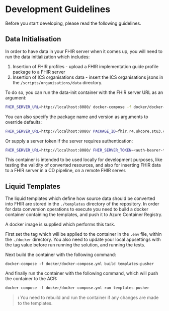 # Development Guidelines

Before you start developing, please read the following guidelines.

## Data Initialisation

In order to have data in your FHIR server when it comes up, you will need to run the data initialization which includes:

1. Insertion of FHIR profiles - upload a FHIR implementation guide profile package to a FHIR server
1. Insertion of ICS organisations data - insert the ICS organisations jsons in the `/scripts/organisations/data` directory.

To do so, you can run the data-init container with the FHIR server URL as an argument:

```bash
FHIR_SERVER_URL=http://localhost:8080/ docker-compose -f docker/docker-compose.yml up data-init
```

You can also specify the package name and version as arguments to override defaults:

```bash
FHIR_SERVER_URL=http://localhost:8080/ PACKAGE_ID=fhir.r4.ukcore.stu3.currentbuild PACKAGE_VERSION=0.0.8-pre-release docker-compose -f docker/docker-compose.yml up data-init
```

Or supply a server token if the server requires authentication:

```bash
FHIR_SERVER_URL=http://localhost:8080/ FHIR_SERVER_TOKEN=<auth-bearer-token> docker-compose -f docker/docker-compose.yml up data-init
```

This container is intended to be used locally for development purposes, like testing the validity of converted resources,
and also for inserting FHIR data to a FHIR server in a CD pipeline, on a remote FHIR server.

## Liquid Templates

The liquid templates which define how source data should be converted into FHIR are stored in the `./templates` directory of the repository. In order for data conversion operations to execute you need to build a docker container containing the templates, and push it to Azure Container Registry.

A docker image is supplied which performs this task.

First set the tag which will be applied to the container in the `.env` file, within the `./docker` directory.
You also need to update your local appsettings with the tag value before run running the solution, and running the tests.

Next build the container with the following command:

`docker-compose -f docker/docker-compose.yml build templates-pusher`

And finally run the container with the following command, which will push the container to the ACR:

`docker-compose -f docker/docker-compose.yml run templates-pusher`

> :information_source: You need to rebuild and run the container if any changes are made to the templates.

